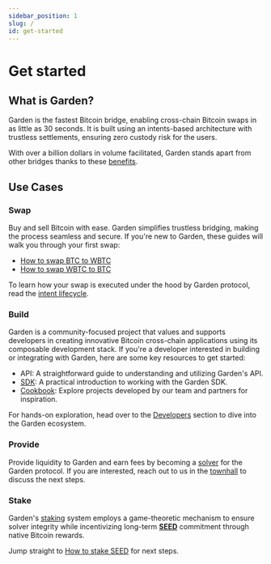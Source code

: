 ```yaml
---
sidebar_position: 1
slug: /
id: get-started
---
```


# Get started

## What is Garden?

Garden is the fastest Bitcoin bridge, enabling cross-chain Bitcoin swaps in as little as 30 seconds. It is built using an intents-based architecture with trustless settlements, ensuring zero custody risk for the users.

With over a billion dollars in volume facilitated, Garden stands apart from other bridges thanks to these [benefits](fundamentals/benefits/Benefits.md).

## Use Cases[​](https://docs.garden.finance/#use-cases) <a href="#use-cases" id="use-cases"></a>

### Swap <a href="#swap" id="swap"></a>

Buy and sell Bitcoin with ease. Garden simplifies trustless bridging, making the process seamless and secure. If you're new to Garden, these guides will walk you through your first swap:

* [How to swap BTC to WBTC](../home/basics/guides/swap/BtcWbtc.md)
* [How to swap WBTC to BTC](../home/basics/guides/swap/WbtcBtc.md)

To learn how your swap is executed under the hood by Garden protocol, read the [intent lifecycle](fundamentals/how-it-works/IntentFlow.md).

### Build <a href="#build" id="build"></a>

Garden is a community-focused project that values and supports developers in creating innovative Bitcoin cross-chain applications using its composable development stack. If you're a developer interested in building or integrating with Garden, here are some key resources to get started:

* API: A straightforward guide to understanding and utilizing Garden's API.
* [SDK](https://docs.garden.finance/developers/sdk/): A practical introduction to working with the Garden SDK.
* [Cookbook](https://docs.garden.finance/cookbook/): Explore projects developed by our team and partners for inspiration.

For hands-on exploration, head over to the [Developers](https://docs.garden.finance/developers/) section to dive into the Garden ecosystem.

### Provide​ <a href="#provide" id="provide"></a>

Provide liquidity to Garden and earn fees by becoming a [solver](fundamentals/introduction/Solvers.md) for the Garden protocol. If you are interested, reach out to us in the [townhall](https://discord.com/invite/Fp4ZmZZrFu) to discuss the next steps.

### Stake <a href="#stake" id="stake"></a>

Garden's [staking](fundamentals/introduction/Stakers.md) system employs a game-theoretic mechanism to ensure solver integrity while incentivizing long-term [**SEED**](governance/Tokenomics.md) commitment through native Bitcoin rewards.

Jump straight to [How to stake SEED](../home/basics/guides/stake/StakeSEED.md) for next steps.&#x20;
